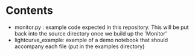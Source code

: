 # Contents

- monitor.py : example code expected in this repository. This will be put back into the source directory once we build up the 'Monitor'
- lightcurve_example: example of a demo notebook that should accompany each file (put in the examples directory)
